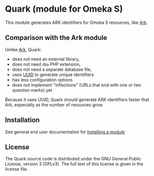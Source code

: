 # Quark (module for Omeka S)

This module generates ARK identifiers for Omeka S resources, like
[Ark](https://gitlab.com/Daniel-KM/Omeka-S-module-Ark).

## Comparison with the Ark module

Unlike [Ark](https://gitlab.com/Daniel-KM/Omeka-S-module-Ark), Quark:

* does not need an external library,
* does not need `dba` PHP extension,
* does not need a separate database file,
* uses [UUID](https://fr.wikipedia.org/wiki/Universally_unique_identifier) to
  generate unique identifiers
* has less configuration options
* does not implement "inflections" (URLs that end with one or two question marks) yet

Because it uses UUID, Quark should generate ARK identifiers faster that Ark,
especially as the number of resources grow.

## Installation

See general end user documentation for [Installing a module](http://omeka.org/s/docs/user-manual/modules/#installing-modules)

## License

The Quark source code is distributed under the GNU General Public License,
version 3 (GPLv3). The full text of this license is given in the license file.

